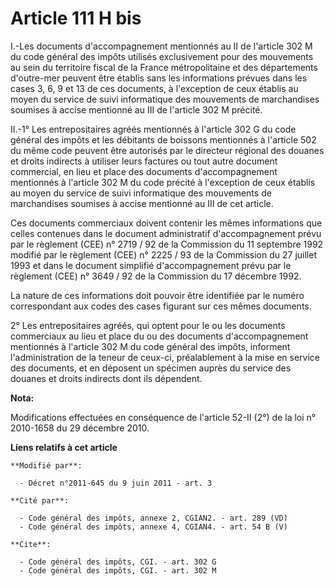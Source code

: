 # Article 111 H bis

I.-Les documents d'accompagnement mentionnés au II de l'article 302 M du code général des impôts utilisés exclusivement pour
des mouvements au sein du territoire fiscal de la France métropolitaine et des départements d'outre-mer peuvent être établis
sans les informations prévues dans les cases 3, 6, 9 et 13 de ces documents, à l'exception de ceux établis au moyen du
service de suivi informatique des mouvements de marchandises soumises à accise mentionné au III de l'article 302 M précité. 

II.-1° Les entrepositaires agréés mentionnés à l'article 302 G du code général des impôts et les débitants de boissons
mentionnés à l'article 502 du même code peuvent être autorisés par le directeur régional des douanes et droits indirects à
utiliser leurs factures ou tout autre document commercial, en lieu et place des documents d'accompagnement mentionnés à
l'article 302 M du code précité à l'exception de ceux établis au moyen du service de suivi informatique des mouvements de
marchandises soumises à accise mentionné au III de cet article. 

Ces documents commerciaux doivent contenir les mêmes informations que celles contenues dans le document administratif
d'accompagnement prévu par le règlement (CEE) n° 2719 / 92 de la Commission du 11 septembre 1992 modifié par le règlement
(CEE) n° 2225 / 93 de la Commission du 27 juillet 1993 et dans le document simplifié d'accompagnement prévu par le règlement
(CEE) n° 3649 / 92 de la Commission du 17 décembre 1992. 

La nature de ces informations doit pouvoir être identifiée par le numéro correspondant aux codes des cases figurant sur ces
mêmes documents. 

2° Les entrepositaires agréés, qui optent pour le ou les documents commerciaux au lieu et place du ou des documents
d'accompagnement mentionnés à l'article 302 M du code général des impôts, informent l'administration de la teneur de ceux-ci,
préalablement à la mise en service des documents, et en déposent un spécimen auprès du service des douanes et droits
indirects dont ils dépendent.

**Nota:**

Modifications effectuées en conséquence de l'article 52-II (2°) de la loi n° 2010-1658 du 29 décembre 2010.

**Liens relatifs à cet article**

	**Modifié par**:

	  - Décret n°2011-645 du 9 juin 2011 - art. 3

	**Cité par**:

	  - Code général des impôts, annexe 2, CGIAN2. - art. 289 (VD)
	  - Code général des impôts, annexe 4, CGIAN4. - art. 54 B (V)

	**Cite**:

	  - Code général des impôts, CGI. - art. 302 G
	  - Code général des impôts, CGI. - art. 302 M
